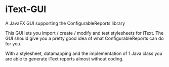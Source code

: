 # iText-GUI
A JavaFX GUI supporting the ConfigurableReports library

This GUI lets you import / create / modify and test stylesheets for iText. The GUI should give you a pretty good idea of what ConfigurableReports can do for you.

With a stylesheet, datamapping and the implementation of 1 Java class you are able to generate iText reports almost without coding.
